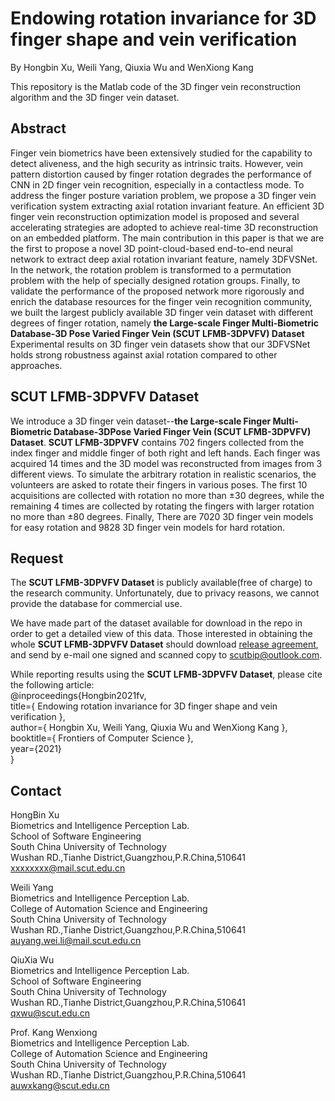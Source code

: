 # Endowing rotation invariance for 3D finger shape and vein verification
By Hongbin Xu, Weili Yang, Qiuxia Wu and WenXiong Kang

This repository is the Matlab code of the 3D finger vein reconstruction algorithm and the 3D finger vein dataset.

## Abstract
Finger vein biometrics have been extensively studied for the capability to detect aliveness, and the high security as intrinsic traits.
However, vein pattern distortion caused by finger rotation degrades the performance of CNN in 2D finger vein recognition, especially in a contactless mode.
To address the finger posture variation problem, we propose a 3D finger vein verification system extracting axial rotation invariant feature.
An efficient 3D finger vein reconstruction optimization model is proposed and several accelerating strategies are adopted to achieve real-time 3D reconstruction on an embedded platform.
The main contribution in this paper is that we are the first to propose a novel 3D point-cloud-based end-to-end neural network to extract deep axial rotation invariant feature, namely 3DFVSNet.
In the network, the rotation problem is transformed to a permutation problem with the help of specially designed rotation groups.
Finally, to validate the performance of the proposed network more rigorously and enrich the database resources for the finger vein recognition community, we built the largest publicly available 3D finger vein dataset with different degrees of finger rotation, namely __the Large-scale Finger Multi-Biometric Database-3D Pose Varied Finger Vein (SCUT LFMB-3DPVFV) Dataset__ Experimental results on 3D finger vein datasets show that our 3DFVSNet holds strong robustness against axial rotation compared to other approaches.

## SCUT LFMB-3DPVFV Dataset
We introduce a 3D finger vein dataset--__the Large-scale Finger Multi-Biometric Database-3DPose Varied Finger Vein (SCUT LFMB-3DPVFV) Dataset__.
__SCUT LFMB-3DPVFV__ contains 702 fingers collected from the index finger and middle finger of both right and left hands. Each finger was acquired 14 times and the 3D model was reconstructed from images from 3 different views. To simulate the arbitrary rotation in realistic scenarios, the volunteers are asked to rotate their fingers in various poses. The first 10 acquisitions are collected with rotation no more than ±30 degrees, while the remaining 4 times are collected by rotating the fingers with larger rotation no more than ±80 degrees. Finally, There are 7020 3D finger vein models for easy rotation and 9828 3D finger vein models for hard rotation.

## Request
The __SCUT LFMB-3DPVFV Dataset__ is publicly available(free of charge) to the research community. Unfortunately, due to privacy reasons, we cannot provide the database for commercial use.

We have made part of the dataset available for download in the repo in order to get a detailed view of this data. Those interested in obtaining the whole __SCUT LFMB-3DPVFV Dataset__ should download [release agreement](https://github.com/BIP-Lab/SCUT--SFVD/blob/master/SCUT%20FV%20Presentation%20Attack%20Database%20Release%20Agreement.pdf), and send by e-mail one signed and scanned copy to scutbip@outlook.com.


While reporting results using the __SCUT LFMB-3DPVFV Dataset__, please cite the following article:    
@inproceedings{Hongbin2021fv,  
  title={ Endowing rotation invariance for 3D finger shape and vein verification },  
  author={ Hongbin Xu, Weili Yang, Qiuxia Wu and WenXiong Kang },  
  booktitle={ Frontiers of Computer Science },  
  year={2021}   
}  


## Contact
HongBin Xu     
Biometrics and Intelligence Perception Lab.    
School of Software Engineering    
South China University of Technology    
Wushan RD.,Tianhe District,Guangzhou,P.R.China,510641   
xxxxxxxx@mail.scut.edu.cn   

Weili Yang   
Biometrics and Intelligence Perception Lab.   
College of Automation Science and Engineering   
South China University of Technology    
Wushan RD.,Tianhe District,Guangzhou,P.R.China,510641   
auyang.wei.li@mail.scut.edu.cn    

QiuXia Wu    
Biometrics and Intelligence Perception Lab.   
School of Software Engineering   
South China University of Technology    
Wushan RD.,Tianhe District,Guangzhou,P.R.China,510641    
qxwu@scut.edu.cn   

Prof. Kang Wenxiong   
Biometrics and Intelligence Perception Lab.   
College of Automation Science and Engineering   
South China University of Technology   
Wushan RD.,Tianhe District,Guangzhou,P.R.China,510641      
auwxkang@scut.edu.cn   


